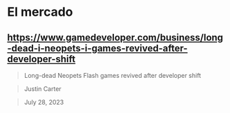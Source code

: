 # El mercado

## https://www.gamedeveloper.com/business/long-dead-i-neopets-i-games-revived-after-developer-shift

> Long-dead Neopets Flash games revived after developer shift

> Justin Carter

> July 28, 2023
